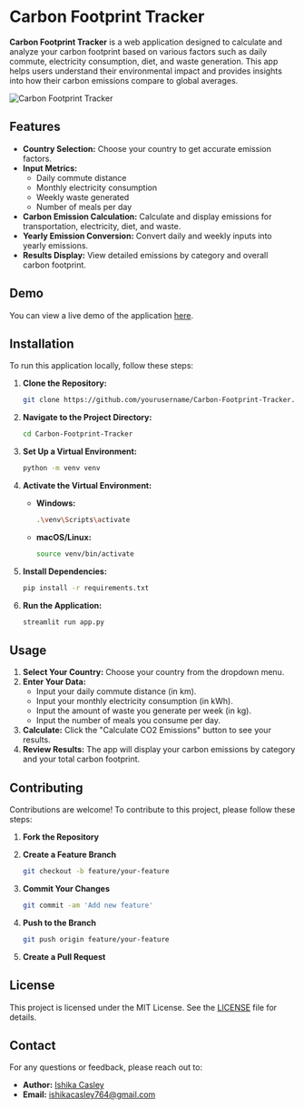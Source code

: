 # Carbon Footprint Tracker

**Carbon Footprint Tracker** is a web application designed to calculate and analyze your carbon footprint based on various factors such as daily commute, electricity consumption, diet, and waste generation. This app helps users understand their environmental impact and provides insights into how their carbon emissions compare to global averages.

![Carbon Footprint Tracker](path/to/your/image.png)  <!-- Replace with your project image -->

## Features

- **Country Selection:** Choose your country to get accurate emission factors.
- **Input Metrics:**
  - Daily commute distance
  - Monthly electricity consumption
  - Weekly waste generated
  - Number of meals per day
- **Carbon Emission Calculation:** Calculate and display emissions for transportation, electricity, diet, and waste.
- **Yearly Emission Conversion:** Convert daily and weekly inputs into yearly emissions.
- **Results Display:** View detailed emissions by category and overall carbon footprint.

## Demo

You can view a live demo of the application [here](https://link-to-demo.com). 

## Installation

To run this application locally, follow these steps:

1. **Clone the Repository:**

    ```bash
    git clone https://github.com/yourusername/Carbon-Footprint-Tracker.git
    ```

2. **Navigate to the Project Directory:**

    ```bash
    cd Carbon-Footprint-Tracker
    ```

3. **Set Up a Virtual Environment:**

    ```bash
    python -m venv venv
    ```

4. **Activate the Virtual Environment:**

    - **Windows:**

        ```bash
        .\venv\Scripts\activate
        ```

    - **macOS/Linux:**

        ```bash
        source venv/bin/activate
        ```

5. **Install Dependencies:**

    ```bash
    pip install -r requirements.txt
    ```

6. **Run the Application:**

    ```bash
    streamlit run app.py
    ```

## Usage

1. **Select Your Country:** Choose your country from the dropdown menu.
2. **Enter Your Data:**
   - Input your daily commute distance (in km).
   - Input your monthly electricity consumption (in kWh).
   - Input the amount of waste you generate per week (in kg).
   - Input the number of meals you consume per day.
3. **Calculate:** Click the "Calculate CO2 Emissions" button to see your results.
4. **Review Results:** The app will display your carbon emissions by category and your total carbon footprint.

## Contributing

Contributions are welcome! To contribute to this project, please follow these steps:

1. **Fork the Repository**
2. **Create a Feature Branch**

    ```bash
    git checkout -b feature/your-feature
    ```

3. **Commit Your Changes**

    ```bash
    git commit -am 'Add new feature'
    ```

4. **Push to the Branch**

    ```bash
    git push origin feature/your-feature
    ```

5. **Create a Pull Request**

## License

This project is licensed under the MIT License. See the [LICENSE](LICENSE) file for details.

## Contact

For any questions or feedback, please reach out to:

- **Author:** [Ishika Casley](https://github.com/yishikacasley14)
- **Email:** ishikacasley764@gmail.com
